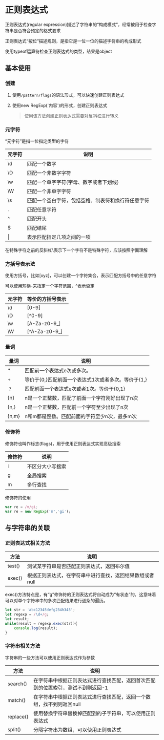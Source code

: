 # 正则表达式

正则表达式(regular expression)描述了字符串的“构成模式”，经常被用于检查字符串是否符合预定的格式要求

正则表达式“按位”描述规则，是指它是一位一位的描述字符串的构成形式

使用typeof运算符检查正则表达式的类型，结果是object

## 基本使用

### 创建

1. 使用`/pattern/flags`的语法形式，可以快速创建正则表达式

2. 使用new RegExp('内容')的形式，创建正则表达式

   > 使用该方法创建正则表达式需要对反斜杠进行转义

### 元字符

“元字符”是指一位指定类型的字符

| 元字符 | 说明                                               |
| ------ | -------------------------------------------------- |
| \d     | 匹配一个数字                                       |
| \D     | 匹配一个非数字字符                                 |
| \w     | 匹配一个单字字符(字母、数字或者下划线)             |
| \W     | 匹配一个非单字字符                                 |
| \s     | 匹配一个空白字符，包括空格、制表符和换行符任意字符 |
| .      | 匹配任意字符                                       |
| ^      | 匹配开头                                           |
| $      | 匹配结尾                                           |
| \|     | 表示匹配指定几项之间的一项                         |

在特殊字符之前的反斜杠\表示下一个字符不是特殊字符，应该按照字面理解

### 方括号表示法

使用方括号，比如[xyz]，可以创建一个字符集合，表示匹配方括号中的任意字符

可以使用短横-来指定一个字符范围，^表示否定

| 元字符 | 等价的方括号表示 |
| ------ | ---------------- |
| \d     | [0-9]            |
| \D     | [^0-9]           |
| \w     | [A-Za-z0-9_]     |
| \W     | [^A-Za-z0-9_]    |

### 量词

| 量词  | 说明                                                |
| ----- | --------------------------------------------------- |
| *     | 匹配前一个表达式e次或多次。                         |
| +     | 等价于{0,}匹配前面一个表达式1次或者多次。等价于{1,} |
| ？    | 匹配前面一个表达式e次或者1次。等价于{0,1}           |
| {n}   | n是一个正整数，匹配了前面一个字符刚好出现了n次      |
| {n,}  | n是一个正整数，匹配前一个字符至少出现了n次          |
| {n,m} | n和m都是整数。匹配前面的字符至少n次，最多m次        |

### 修饰符

修饰符也叫作标志(flags)，用于使用正则表达式实现高级搜索

| 修饰符 | 说明             |
| ------ | ---------------- |
| i      | 不区分大小写搜索 |
| g      | 全局搜索         |
| m      | 多行查找         |

修饰符的使用

```javascript
var re = /m/gi;
var re = new RegExp('m','gi');
```

## 与字符串的关联

### 正则表达式相关方法

| 方法   | 说明                                                     |
| ------ | -------------------------------------------------------- |
| test() | 测试某字符串是否匹配正则表达式，返回布尔值               |
| exec() | 根据正则表达式，在字符串中进行查找，返回结果数组或者null |

exec()方法特点是，有“g”修饰符的正则表达式将自动成为“有状态”的，这意味着可以对单个字符串中的多次匹配结果进行逐条的遍历。

```javascript
let str = 'abc12345defg234h345';
let regexp = /\d+/g;
let result;
while(result = regexp.exec(str)){
    console.log(result);
}
```

### 字符串相关方法

字符串的一些方法可以使用正则表达式作为参数

| 方法      | 说明                                                         |
| --------- | ------------------------------------------------------------ |
| search()  | 在字符串中根据正则表达式进行查找匹配，返回首次匹配到的位置索引，测试不到则返回-1 |
| match()   | 在字符串中根据正则表达式进行查找匹配，返回一个数组，找不到则返回null |
| replace() | 使用替换字符串替换掉匹配到的子字符串，可以使用正则表达式     |
| split()   | 分隔字符串为数组，可以使用正则表达式                         |

